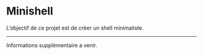 # Minishell

L’objectif de ce projet est de créer un shell minimaliste.

---

Informations supplémentaire a venir.
